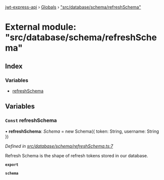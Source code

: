[jwt-express-api](../README.md) › [Globals](../globals.md) › ["src/database/schema/refreshSchema"](_src_database_schema_refreshschema_.md)

# External module: "src/database/schema/refreshSchema"

## Index

### Variables

* [refreshSchema](_src_database_schema_refreshschema_.md#const-refreshschema)

## Variables

### `Const` refreshSchema

• **refreshSchema**: *Schema* = new Schema({
    token: String,
    username: String
})

*Defined in [src/database/schema/refreshSchema.ts:7](https://github.com/Morganb816/JWT-Authentication/blob/f809911/src/database/schema/refreshSchema.ts#L7)*

Refresh Schema is the shape of refresh tokens stored in our database.

**`export`** 

**`schema`**
